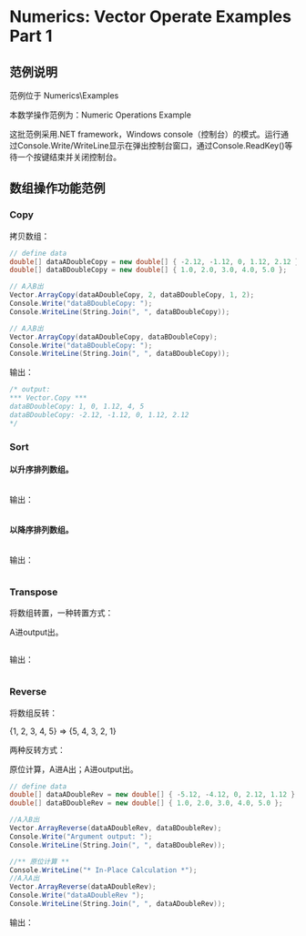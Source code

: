 # Numerics: Vector Operate Examples Part 1



## 范例说明

范例位于 Numerics\Examples

本数学操作范例为：Numeric Operations Example

这批范例采用.NET framework，Windows console（控制台）的模式。运行通过Console.Write/WriteLine显示在弹出控制台窗口，通过Console.ReadKey()等待一个按键结束并关闭控制台。



## 数组操作功能范例

### Copy

拷贝数组：

```csharp
// define data
double[] dataADoubleCopy = new double[] { -2.12, -1.12, 0, 1.12, 2.12 };
double[] dataBDoubleCopy = new double[] { 1.0, 2.0, 3.0, 4.0, 5.0 };

// A入B出
Vector.ArrayCopy(dataADoubleCopy, 2, dataBDoubleCopy, 1, 2);
Console.Write("dataBDoubleCopy: ");
Console.WriteLine(String.Join(", ", dataBDoubleCopy));

// A入B出
Vector.ArrayCopy(dataADoubleCopy, dataBDoubleCopy);
Console.Write("dataBDoubleCopy: ");
Console.WriteLine(String.Join(", ", dataBDoubleCopy));

```

输出：

```csharp
/* output:
*** Vector.Copy ***
dataBDoubleCopy: 1, 0, 1.12, 4, 5
dataBDoubleCopy: -2.12, -1.12, 0, 1.12, 2.12
*/
```



### Sort

#### 以升序排列数组。

```csharp

```

输出：

```csharp

```



#### 以降序排列数组。

```csharp

```

输出：

```csharp

```



### Transpose

将数组转置，一种转置方式：

A进output出。

```csharp

```

输出：

```csharp

```



### Reverse

将数组反转：

{1, 2, 3, 4, 5} => {5, 4, 3, 2, 1}

两种反转方式：

原位计算，A进A出；A进output出。

```csharp
// define data
double[] dataADoubleRev = new double[] { -5.12, -4.12, 0, 2.12, 1.12 };
double[] dataBDoubleRev = new double[] { 1.0, 2.0, 3.0, 4.0, 5.0 };

//A入B出
Vector.ArrayReverse(dataADoubleRev, dataBDoubleRev);
Console.Write("Argument output: ");
Console.WriteLine(String.Join(", ", dataBDoubleRev));

//** 原位计算 **
Console.WriteLine("* In-Place Calculation *");
//A入A出
Vector.ArrayReverse(dataADoubleRev);
Console.Write("dataADoubleRev ");
Console.WriteLine(String.Join(", ", dataADoubleRev));
```

输出：

```csharp
```

